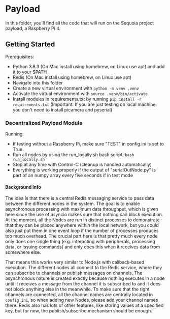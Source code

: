 # Payload

In this folder, you'll find all the code that will run on the Sequoia project payload, a Raspberry Pi 4.

## Getting Started

Prerequisites:

- Python 3.8.3 (On Mac install using homebrew, on Linux use apt) and add it to your \$PATH
- Redis (On Mac install using homebrew, on Linux use apt)
- Navigate into this folder
- Create a new virtual environment with `python -m venv .venv`
- Activate the virtual environment with `source .venv/bin/activate`
- Install modules in requirements.txt by running `pip install -r requirements.txt` (Important: If you are just testing on local machine, you don't need to install picamera and pyserial)

### Decentralized Payload Module

Running:

- If testing without a Raspberry Pi, make sure "TEST" in config.ini is set to True.
- Run all nodes by using the run_locally.sh bash script: `bash run_locally.sh`
- Stop at any time with Control-C (cleanup is handled automatically)
- Everything is working properly if the output of "serialOutNode.py" is part of an numpy array every five seconds if in test mode

#### Background Info

The idea is that there is a central Redis messaging service to pass data between the different nodes in the system. The goal is to enable asynchronous processing with maximum data throughput, which is given here since the use of asyncio makes sure that nothing can block execution. At the moment, all the Nodes are run in distinct processes to demonstrate that they can be placed anywhere within the local network, but you could also just put them in one event loop if the number of processes produces too much overhead. The crucial part here is that pretty much every node only does one single thing (e.g. interacting with peripherals, processing data, or issuing commands) and only does this when it receives data from somewhere else.

That means this works very similar to Node.js with callback-based execution. The different nodes all connect to the Redis service, where they can subscribe to channels or publish messages on channels. The asynchronous nature is created exactly because nothing executes in a node until it receives a message from the channel it is subscribed to and it does not block anything else in the meanwhile. To make sure that the right channels are connected, all the channel names are centrally located in `config.ini`, so when adding new Nodes, please add your channel names there. Redis also has lots of other features, like storing values at a specified key, but for now, the publish/subscribe mechanism should be enough.
